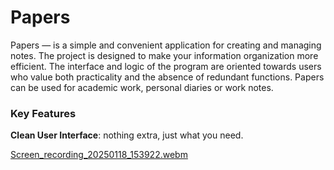# Papers

Papers — is a simple and convenient application for creating and managing notes. The project is designed to make your information organization more efficient.
The interface and logic of the program are oriented towards users who value both practicality and the absence of redundant functions. Papers can be used for academic work, personal diaries or work notes.

### Key Features
**Clean User Interface**: nothing extra, just what you need.

[Screen_recording_20250118_153922.webm](https://github.com/user-attachments/assets/87bddfbb-8f0a-4381-8c3e-3e7c9fef03d0)

